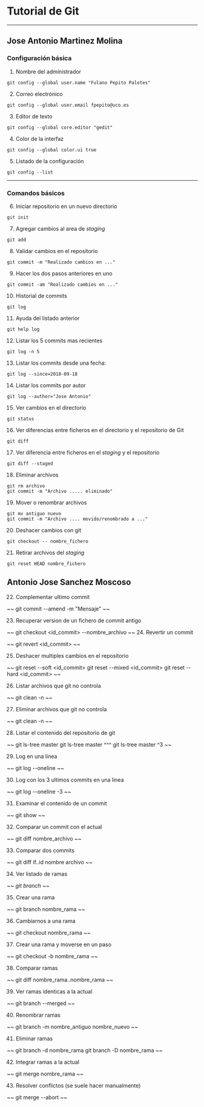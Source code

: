 # Tutorial de Git

---

## Jose Antonio Martinez Molina

### Configuración básica

1. Nombre del administrador

~~~
git config --global user.name "Fulano Pepito Palotes"
~~~

2. Correo electrónico

~~~
git config --global user.email fpepito@uco.es
~~~

3. Editor de texto

~~~
git config --global core.editor "gedit"
~~~

4. Color de la interfaz

~~~
git config --global color.ui true
~~~

5. Listado de la configuración

~~~
git config --list
~~~

---

### Comandos básicos

6. Iniciar repositorio en un nuevo directorio

~~~
git init
~~~

7. Agregar cambios al area de *staging*

~~~
git add
~~~

8. Validar cambios en el repositorio

~~~
git commit -m "Realizado cambios en ..."
~~~

9. Hacer los dos pasos anteriores en uno

~~~
git commit -am "Realizado cambios en ..."
~~~

10. Historial de commits

~~~
git log
~~~

11. Ayuda del listado anterior

~~~
git help log
~~~

12. Listar los 5 commits mas recientes

~~~
git log -n 5
~~~

13. Listar los commits desde una fecha:

~~~
git log --since=2018-09-18
~~~

14. Listar los commits por autor

~~~
git log --author="Jose Antonio"
~~~

15. Ver cambios en el directorio

~~~
git status
~~~

16. Ver diferencias entre ficheros en el directorio y el repositorio de Git

~~~
git diff
~~~

17. Ver diferencia entre ficheros en el *staging* y el repositorio

~~~
git diff --staged
~~~

18. Eliminar archivos

~~~
git rm archivo
git commit -m "Archivo ..... eliminado"
~~~

19. Mover o renombrar archivos

~~~
git mv antiguo nuevo
git commit -m "Archivo .... movido/renombrado a ..."
~~~

20. Deshacer cambios con git

~~~
git checkout -- nombre_fichero
~~~

21. Retirar archivos del *staging*

~~~
git reset HEAD nombre_fichero
~~~

## Antonio Jose Sanchez Moscoso

22. Complementar ultimo commit

~~
git commit --amend -m "Mensaje"
~~

23. Recuperar version de un fichero de commit antigo

~~
git checkout <id_commit> --nombre_archivo
~~
24. Revertir un commit

~~
git revert <id_commit>
~~

25. Deshacer multiples cambios en el repositorio

~~
git reset --soft <id_commit>
git reset --mixed <id_commit>
git reset --hard <id_commit>
~~


26. Listar archivos que git no controla

~~
git clean -n
~~

27. Eliminar archivos que git no controla

~~
git clean -n
~~

28. Listar el contenido del repositorio de git

~~
git ls-tree master
git ls-tree master ^^^
git ls-tree master ^3
~~

29. Log en una linea

~~
git log --oneline
~~

30. Log con los 3 ultimos commits en una linea

~~
git log --oneline -3
~~

31. Examinar el contenido de un commit

~~
git show <id>
~~

32. Comparar un commit con el actual

~~
git diff <id> nombre_archivo
~~

33. Comparar dos commits

~~
git diff if..id nombre archivo
~~

34. Ver listado de ramas

~~
*git branch*
~~

35. Crear una rama

~~
git branch nombre_rama
~~

36. Cambiarnos a una rama

~~
git checkout nombre_rama
~~

37. Crear una rama y moverse en un paso

~~
git checkout -b nombre_rama
~~

38. Comparar ramas

~~
git diff nombre_rama..nombre_rama
~~

39. Ver ramas identicas a la actual

~~
git branch --merged
~~

40. Renombrar ramas

~~
git branch -m nombre_antiguo nombre_nuevo
~~

41. Eliminar ramas

~~
git branch -d nombre_rama
git branch -D nombre_rama
~~

42. Integrar ramas a la actual

~~
git merge nombre_rama
~~

43. Resolver conflictos (se suele hacer manualmente)

~~
git merge --abort
~~

